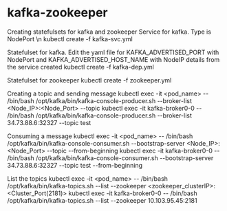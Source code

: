 # kafka-zookeeper

Creating statefulsets for kafka and zookeeper
Service for kafka. Type is NodePort \n
kubectl create -f kafka-svc.yml

Statefulset for kafka. Edit the yaml file for KAFKA_ADVERTISED_PORT with NodePort and KAFKA_ADVERTISED_HOST_NAME with NodeIP 
details from the service created
kubectl create -f kafka-dep.yml

Statefulset for zookeeper
kubectl create -f zookeeper.yml

Creating a topic and sending message
kubectl exec -it <pod_name> -- /bin/bash /opt/kafka/bin/kafka-console-producer.sh --broker-list <Node_IP>:<Node_Port> --topic <topic-name>
kubectl exec -it kafka-broker0-0 -- /bin/bash /opt/kafka/bin/kafka-console-producer.sh --broker-list 34.73.88.6:32327 --topic test

Consuming a message
kubectl exec -it <pod_name> -- /bin/bash /opt/kafka/bin/kafka-console-consumer.sh --bootstrap-server <Node_IP>:<Node_Port> --topic <topic-name> --from-beginning
kubectl exec -it kafka-broker0-0 -- /bin/bash /opt/kafka/bin/kafka-console-consumer.sh --bootstrap-server 34.73.88.6:32327 --topic test 
--from-beginning
  
List the topics
kubectl exec -it <pod_name> -- /bin/bash /opt/kafka/bin/kafka-topics.sh --list --zookeeper <zookeeper_clusterIP>:<Cluster_Port(2181)>
kubectl exec -it kafka-broker0-0 -- /bin/bash /opt/kafka/bin/kafka-topics.sh --list --zookeeper 10.103.95.45:2181
